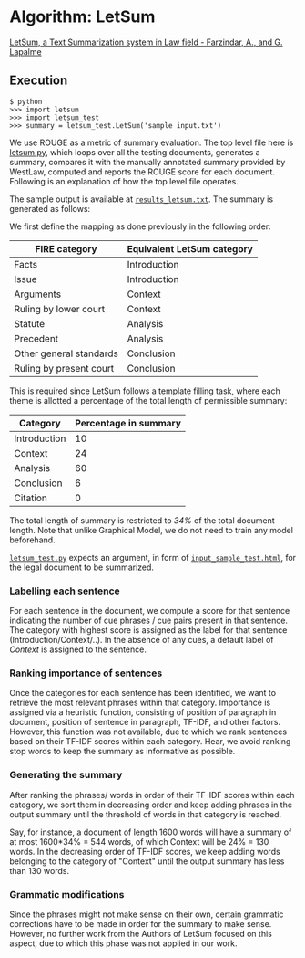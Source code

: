# Algorithm: LetSum

[LetSum, a Text Summarization system in Law field - Farzindar, A., and G. Lapalme](http://rali.iro.umontreal.ca/rali/?q=en/node/673)

## Execution

``` 
$ python
>>> import letsum
>>> import letsum_test
>>> summary = letsum_test.LetSum('sample input.txt')
```

We use ROUGE as a metric of summary evaluation. The top level file here is [letsum.py](letsum.py), which loops over all the testing documents, generates a summary, compares it with the manually annotated summary provided by WestLaw, computed and reports the ROUGE score for each document. Following is an explanation of how the top level file operates.

The sample output is available at [`results_letsum.txt`](results_letsum.txt). The summary is generated as follows:

We first define the mapping as done previously in the following order:

| FIRE category | Equivalent LetSum category |
| --- | --- |
| Facts | Introduction |
| Issue | Introduction |
| Arguments | Context |
| Ruling by lower court | Context |
| Statute | Analysis |
| Precedent | Analysis |
| Other general standards | Conclusion |
| Ruling by present court | Conclusion |

This is required since LetSum follows a template filling task, where each theme is allotted a percentage of the total length of permissible summary:

| Category | Percentage in summary |
| --- | --- |
| Introduction | 10 |
| Context | 24 |
| Analysis | 60 |
| Conclusion | 6 |
| Citation | 0 |

The total length of summary is restricted to *34%* of the total document length. Note that unlike Graphical Model, we do not need to train any model beforehand.

[`letsum_test.py`](letsum_test.py) expects an argument, in form of [`input_sample_test.html`](input_sample_test.html), for the legal document to be summarized. 

### Labelling each sentence

For each sentence in the document, we compute a score for that sentence indicating the number of cue phrases / cue pairs present in that sentence. The category with highest score is assigned as the label for that sentence (Introduction/Context/..). In the absence of any cues, a default label of _Context_ is assigned to the sentence.

### Ranking importance of sentences

Once the categories for each sentence has been identified, we want to retrieve the most relevant phrases within that category. Importance is assigned via a heuristic function, consisting of position of paragraph in document, position of sentence in paragraph, TF-IDF, and other factors. However, this function was not available, due to which we rank sentences based on their TF-IDF scores within each category. Hear, we avoid ranking stop words to keep the summary as informative as possible.

### Generating the summary

After ranking the phrases/ words in order of their TF-IDF scores within each category, we sort them in decreasing order and keep adding phrases in the output summary until the threshold of words in that category is reached. 

Say, for instance, a document of length 1600 words will have a summary of at most 1600*34% = 544 words, of which Context will be 24% = 130 words. In the decreasing order of TF-IDF scores, we keep adding words belonging to the category of "Context" until the output summary has less than 130 words.

### Grammatic modifications

Since the phrases might not make sense on their own, certain grammatic corrections have to be made in order for the summary to make sense. However, no further work from the Authors of LetSum focused on this aspect, due to which this phase was not applied in our work.

